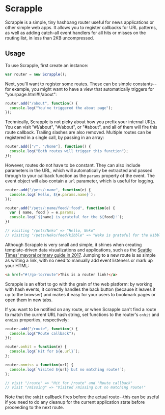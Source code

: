 Scrapple
========

Scrapple is a simple, tiny hashbang router useful for news applications or other simple web apps. It allows you to register callbacks for URL patterns, as well as adding catch-all event handlers for all hits or misses on the routing list, in less than 2KB uncompressed.

Usage
-----

To use Scrapple, first create an instance:

```js
var router = new Scrapple();
```

Next, you'll want to register some routes. These can be simple constants--for example, you might want to have a view that automatically triggers for "yourpage.html#!/about":

```js
router.add("/about", function() {
  console.log("You've triggered the about page");
});
```

Technically, Scrapple is not picky about how you prefix your internal URLs. You can visit "#!/about", "#/about", or "#about", and all of them will fire this route callback. Trailing slashes are also removed. Multiple routes can be registered in a single call, by passing in an array:

```js
router.add(["/", "/home"], function() {
  console.log("Both routes will trigger this function");
});
```

However, routes do not have to be constant. They can also include parameters in the URL, which will automatically be extracted and passed through to your callback function as the `params` property of the event. The event object will also contain a `url` parameter, which is useful for logging.

```js
router.add("/pets/:name", function(e) {
  console.log(`Hello, ${e.params.name}`);
});

router.add("/pets/:name/feed/:food", function(e) {
  var { name, food } = e.params;
  console.log(`${name} is grateful for the ${food}!`);
})

// visiting "/pets/Neko" => "Hello, Neko"
// visiting "/pets/Neko/feed/kibble" => "Neko is grateful for the kibble!"
```

Although Scrapple is very small and simple, it shines when creating template-driven data visualizations and applications, such as the [Seattle Times' mayoral primary guide in 2017](http://projects.seattletimes.com/2017/mayoral-primary-guide/). Jumping to a new route is as simple as writing a link, with no need to manually add event listeners or mark up your HTML:

```html
<a href="#!/go-to/route">This is a router link!</a>
```

Scrapple is an effort to go with the grain of the web platform: by working with hash events, it correctly handles the back button (because it leaves it up to the browser) and makes it easy for your users to bookmark pages or open them in new tabs.

If you want to be notified on any route, or when Scrapple can't find a route to match the current URL hash string, set functions to the router's `onhit` and `onmiss` properties, respectively:

```js
router.add("/route", function() {
  console.log("Route callback");
});

router.onhit = function(e) {
  console.log(`Hit for ${e.url}`);
};

router.onmiss = function(url) {
  console.log(`Visited ${url} but no matching route!`);
};

// visit "/route" => "Hit for /route" and "Route callback"
// visit "/missing" => "Visited /missing but no matching route!"
```

Note that the `onhit` callback fires before the actual route--this can be useful if you need to do any cleanup for the current application state before proceeding to the next route.